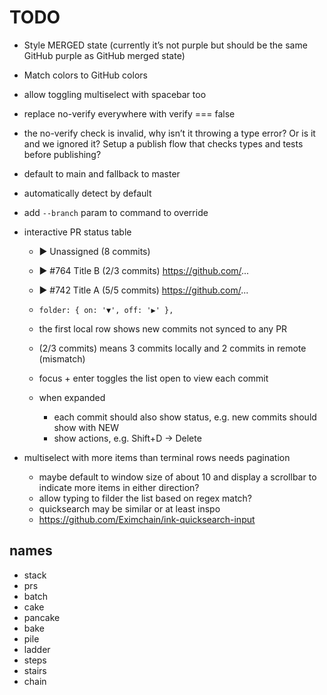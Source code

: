 # TODO

- Style MERGED state (currently it’s not purple but should be the same GitHub purple as GitHub merged state)
- Match colors to GitHub colors


- allow toggling multiselect with spacebar too

- replace no-verify everywhere with verify === false
- the no-verify check is invalid, why isn’t it throwing a type error? Or is it and we ignored it? Setup a publish flow that checks types and tests before publishing?



- default to main and fallback to master
- automatically detect by default
- add `--branch` param to command to override


- interactive PR status table
  - ▶ Unassigned (8 commits)
  - ▶ #764 Title B (2/3 commits)  https://github.com/...
  - ▶ #742 Title A (5/5 commits)  https://github.com/...

  - `folder: { on: '▼', off: '▶' },`
  - the first local row shows new commits not synced to any PR
  - (2/3 commits) means 3 commits locally and 2 commits in remote (mismatch)
  - focus + enter toggles the list open to view each commit
  - when expanded
    - each commit should also show status, e.g. new commits should show with NEW
    - show actions, e.g. Shift+D -> Delete


- multiselect with more items than terminal rows needs pagination
  - maybe default to window size of about 10 and display a scrollbar to indicate more items in either direction?
  - allow typing to filder the list based on regex match?
  - quicksearch may be similar or at least inspo
  - https://github.com/Eximchain/ink-quicksearch-input

## names

- stack
- prs
- batch
- cake
- pancake
- bake
- pile
- ladder
- steps
- stairs
- chain
